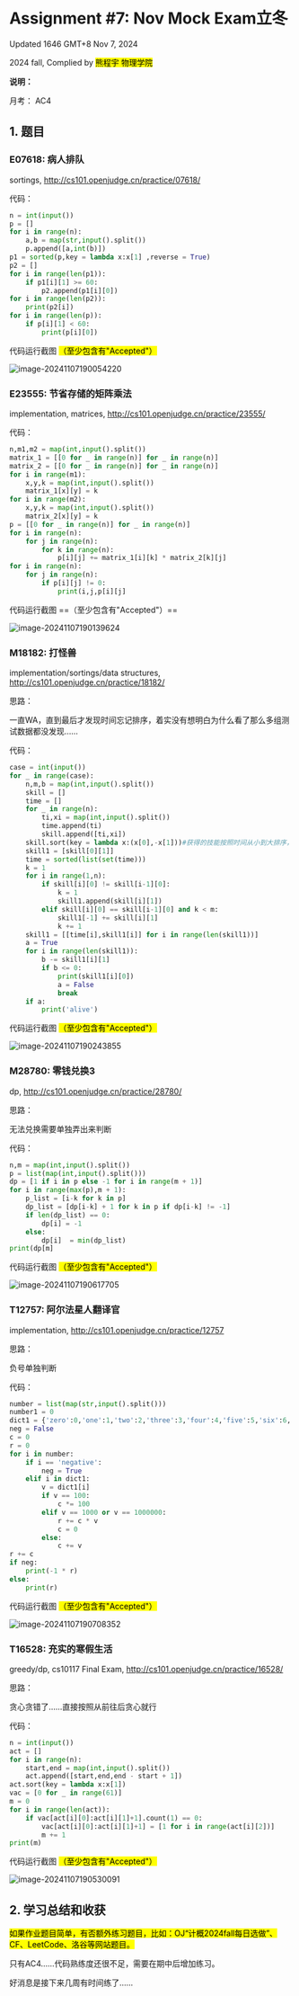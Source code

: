 # Assignment #7: Nov Mock Exam立冬

Updated 1646 GMT+8 Nov 7, 2024

2024 fall, Complied by <mark>熊程宇 物理学院</mark>



**说明：**

⽉考： AC4 



## 1. 题目

### E07618: 病人排队

sortings, http://cs101.openjudge.cn/practice/07618/

代码：

```python
n = int(input())
p = []
for i in range(n):
    a,b = map(str,input().split())
    p.append([a,int(b)])
p1 = sorted(p,key = lambda x:x[1] ,reverse = True)
p2 = []
for i in range(len(p1)):
    if p1[i][1] >= 60:
        p2.append(p1[i][0])
for i in range(len(p2)):
    print(p2[i])
for i in range(len(p)):
    if p[i][1] < 60:
        print(p[i][0])
```



代码运行截图 <mark>（至少包含有"Accepted"）</mark>

![image-20241107190054220](C:\Users\Lenovo\AppData\Roaming\Typora\typora-user-images\image-20241107190054220.png)



### E23555: 节省存储的矩阵乘法

implementation, matrices, http://cs101.openjudge.cn/practice/23555/

代码：

```python
n,m1,m2 = map(int,input().split())
matrix_1 = [[0 for _ in range(n)] for _ in range(n)]
matrix_2 = [[0 for _ in range(n)] for _ in range(n)]
for i in range(m1):
    x,y,k = map(int,input().split())
    matrix_1[x][y] = k
for i in range(m2):
    x,y,k = map(int,input().split())
    matrix_2[x][y] = k
p = [[0 for _ in range(n)] for _ in range(n)]
for i in range(n):
    for j in range(n):
        for k in range(n):
            p[i][j] += matrix_1[i][k] * matrix_2[k][j]
for i in range(n):
    for j in range(n):
        if p[i][j] != 0:
            print(i,j,p[i][j]
```



代码运行截图 ==（至少包含有"Accepted"）==



![image-20241107190139624](C:\Users\Lenovo\AppData\Roaming\Typora\typora-user-images\image-20241107190139624.png)

### M18182: 打怪兽 

implementation/sortings/data structures, http://cs101.openjudge.cn/practice/18182/

思路：

一直WA，直到最后才发现时间忘记排序，着实没有想明白为什么看了那么多组测试数据都没发现……

代码：

```python
case = int(input())
for _ in range(case):
    n,m,b = map(int,input().split())
    skill = []
    time = []
    for _ in range(n):
        ti,xi = map(int,input().split())
        time.append(ti)
        skill.append([ti,xi])
    skill.sort(key = lambda x:(x[0],-x[1]))#获得的技能按照时间从小到大排序，对于同一个时间，按照技能值从大到小排序
    skill1 = [skill[0][1]]
    time = sorted(list(set(time)))
    k = 1
    for i in range(1,n):
        if skill[i][0] != skill[i-1][0]:
            k = 1
            skill1.append(skill[i][1])
        elif skill[i][0] == skill[i-1][0] and k < m:
            skill1[-1] += skill[i][1]
            k += 1
    skill1 = [[time[i],skill1[i]] for i in range(len(skill1))]
    a = True
    for i in range(len(skill1)):
        b -= skill1[i][1]
        if b <= 0:
            print(skill1[i][0])
            a = False
            break
    if a:
        print('alive')
```



代码运行截图 <mark>（至少包含有"Accepted"）</mark>



![image-20241107190243855](C:\Users\Lenovo\AppData\Roaming\Typora\typora-user-images\image-20241107190243855.png)

### M28780: 零钱兑换3

dp, http://cs101.openjudge.cn/practice/28780/

思路：

无法兑换需要单独弄出来判断

代码：

```python
n,m = map(int,input().split())
p = list(map(int,input().split()))
dp = [1 if i in p else -1 for i in range(m + 1)]
for i in range(max(p),m + 1):
    p_list = [i-k for k in p]
    dp_list = [dp[i-k] + 1 for k in p if dp[i-k] != -1]
    if len(dp_list) == 0:
        dp[i] = -1
    else:
        dp[i]  = min(dp_list)
print(dp[m]
```



代码运行截图 <mark>（至少包含有"Accepted"）</mark>

![image-20241107190617705](C:\Users\Lenovo\AppData\Roaming\Typora\typora-user-images\image-20241107190617705.png)



### T12757: 阿尔法星人翻译官

implementation, http://cs101.openjudge.cn/practice/12757

思路：

负号单独判断

代码：

```python
number = list(map(str,input().split()))
number1 = 0
dict1 = {'zero':0,'one':1,'two':2,'three':3,'four':4,'five':5,'six':6,'seven':7,'eight':8,'nine':9, 'ten':10, 'eleven':11, 'twelve':12, 'thirteen':13, 'fourteen':14, 'fifteen':15, 'sixteen':16, 'seventeen':17, 'eighteen':18, 'nineteen':19, 'twenty':20, 'thirty':30, 'forty':40, 'fifty':50, 'sixty':60, 'seventy':70, 'eighty':80, 'ninety':90, 'hundred':100, 'thousand':1000, 'million':1000000}
neg = False
c = 0
r = 0
for i in number:
    if i == 'negative':
        neg = True
    elif i in dict1:
        v = dict1[i]
        if v == 100:
            c *= 100
        elif v == 1000 or v == 1000000:
            r += c * v
            c = 0
        else:
            c += v
r += c
if neg:
    print(-1 * r)
else:
    print(r)
```



代码运行截图 <mark>（至少包含有"Accepted"）</mark>

![image-20241107190708352](C:\Users\Lenovo\AppData\Roaming\Typora\typora-user-images\image-20241107190708352.png)



### T16528: 充实的寒假生活

greedy/dp, cs10117 Final Exam, http://cs101.openjudge.cn/practice/16528/

思路：

贪心贪错了……直接按照从前往后贪心就行

代码：

```python
n = int(input())
act = []
for i in range(n):
    start,end = map(int,input().split())
    act.append([start,end,end - start + 1])
act.sort(key = lambda x:x[1])
vac = [0 for _ in range(61)]
m = 0
for i in range(len(act)):
    if vac[act[i][0]:act[i][1]+1].count(1) == 0:
        vac[act[i][0]:act[i][1]+1] = [1 for i in range(act[i][2])] 
        m += 1
print(m)
```



代码运行截图 <mark>（至少包含有"Accepted"）</mark>

![image-20241107190530091](C:\Users\Lenovo\AppData\Roaming\Typora\typora-user-images\image-20241107190530091.png)



## 2. 学习总结和收获

<mark>如果作业题目简单，有否额外练习题目，比如：OJ“计概2024fall每日选做”、CF、LeetCode、洛谷等网站题目。</mark>

只有AC4……代码熟练度还很不足，需要在期中后增加练习。

好消息是接下来几周有时间练了……



